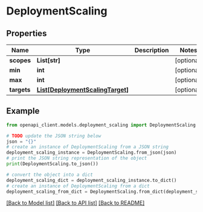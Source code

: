 # DeploymentScaling


## Properties

Name | Type | Description | Notes
------------ | ------------- | ------------- | -------------
**scopes** | **List[str]** |  | [optional] 
**min** | **int** |  | [optional] 
**max** | **int** |  | [optional] 
**targets** | [**List[DeploymentScalingTarget]**](DeploymentScalingTarget.md) |  | [optional] 

## Example

```python
from openapi_client.models.deployment_scaling import DeploymentScaling

# TODO update the JSON string below
json = "{}"
# create an instance of DeploymentScaling from a JSON string
deployment_scaling_instance = DeploymentScaling.from_json(json)
# print the JSON string representation of the object
print(DeploymentScaling.to_json())

# convert the object into a dict
deployment_scaling_dict = deployment_scaling_instance.to_dict()
# create an instance of DeploymentScaling from a dict
deployment_scaling_from_dict = DeploymentScaling.from_dict(deployment_scaling_dict)
```
[[Back to Model list]](../README.md#documentation-for-models) [[Back to API list]](../README.md#documentation-for-api-endpoints) [[Back to README]](../README.md)


